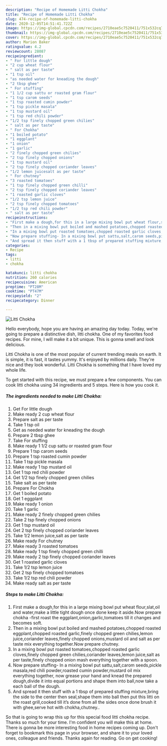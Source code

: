 ```yaml
---
description: "Recipe of Homemade Litti Chokha"
title: "Recipe of Homemade Litti Chokha"
slug: 474-recipe-of-homemade-litti-chokha
date: 2020-12-05T14:51:41.722Z
image: https://img-global.cpcdn.com/recipes/2710eae5c7520411/751x532cq70/litti-chokha-recipe-main-photo.jpg
thumbnail: https://img-global.cpcdn.com/recipes/2710eae5c7520411/751x532cq70/litti-chokha-recipe-main-photo.jpg
cover: https://img-global.cpcdn.com/recipes/2710eae5c7520411/751x532cq70/litti-chokha-recipe-main-photo.jpg
author: Marion Baker
ratingvalue: 4.2
reviewcount: 28087
recipeingredient:
- " For little dough"
- "2 cup wheat flour"
- " salt as per taste"
- "1 tsp oil"
- "as needed water for kneading the dough"
- "2 tbsp ghee"
- " For stuffing"
- "1 1/2 cup sattu or roasted gram flour"
- "1 tsp carom seeds"
- "1 tsp roasted cumin powder"
- "1 tsp pickle masala"
- "1 tsp mustard oil"
- "1 tsp red chili powder"
- "1/2 tsp finely chopped green chilies"
- " salt as per taste"
- " For Chokha"
- "1 boiled potato"
- "1 eggplant"
- "1 onion"
- "1 garlic"
- "2 finely chopped green chilies"
- "2 tsp finely chopped onions"
- "1 tsp mustard oil"
- "2 tsp finely chopped coriander leaves"
- "1/2 lemon juicesalt as per taste"
- " For chutney"
- "3 roasted tomatoes"
- "1 tsp finely chopped green chilli"
- "2 tsp finely chopped coriander leaves"
- "1 roasted garlic cloves"
- "1/2 tsp lemon juice"
- "2 tsp finely chopped tomatoes"
- "1/2 tsp red chili powder"
- " salt as per taste"
recipeinstructions:
- "First make a dough,for this in a large mixing bowl put wheat flour,slat,oil and water,make a little tight dough once done keep it aside.Now prepare chokha -first roast the eggplant,onion,garlic,tomatoes till it changes and becomes soft."
- "Then in a mixing bowl put boiled and mashed potatoes,chopped roasted eggplant,chopped roasted garlic,finely chopped green chilies,lemon juice,coriander leaves,finely chopped onions,mustard oil and salt as per taste mix everything together.Now prepare chutney."
- "In a mixing bowl put roasted tomatoes,chopped roasted garlic cloves,finely chopped green chilies,coriander leaves,lemon juice,salt as per taste,finely chopped onion mash everything together with a spoon."
- "Now prepare stuffing- In a mixing bowl put sattu,salt,carom seeds,pickle masala,red chili powder,roasted cumin powder,mustard oil mix everything together, now grease your hand and knead the prepared dough,divide it into equal portions and shape them into ball,now take a each ball of the dough."
- "And spread it then stuff with a 1 tbsp of prepared stuffing mixture,bring the side to the center then seal,shape them into ball then put this litti on the roast grill,cooked till it’s done from all the sides once done brush it with ghee,serve hot with chokha,chutney.."
categories:
- Recipe
tags:
- litti
- chokha

katakunci: litti chokha 
nutrition: 260 calories
recipecuisine: American
preptime: "PT28M"
cooktime: "PT47M"
recipeyield: "2"
recipecategory: Dinner

---
```



![Litti Chokha](https://img-global.cpcdn.com/recipes/2710eae5c7520411/751x532cq70/litti-chokha-recipe-main-photo.jpg)

Hello everybody, hope you are having an amazing day today. Today, we're going to prepare a distinctive dish, litti chokha. One of my favorites food recipes. For mine, I will make it a bit unique. This is gonna smell and look delicious.

Litti Chokha is one of the most popular of current trending meals on earth. It is simple, it is fast, it tastes yummy. It's enjoyed by millions daily. They're nice and they look wonderful. Litti Chokha is something that I have loved my whole life.




To get started with this recipe, we must prepare a few components. You can cook litti chokha using 34 ingredients and 5 steps. Here is how you cook it.

<!--inarticleads1-->

##### The ingredients needed to make Litti Chokha:

1. Get  For little dough
1. Make ready 2 cup wheat flour
1. Prepare  salt as per taste
1. Take 1 tsp oil
1. Get as needed water for kneading the dough
1. Prepare 2 tbsp ghee
1. Take  For stuffing
1. Make ready 1 1/2 cup sattu or roasted gram flour
1. Prepare 1 tsp carom seeds
1. Prepare 1 tsp roasted cumin powder
1. Take 1 tsp pickle masala
1. Make ready 1 tsp mustard oil
1. Get 1 tsp red chili powder
1. Get 1/2 tsp finely chopped green chilies
1. Take  salt as per taste
1. Prepare  For Chokha
1. Get 1 boiled potato
1. Get 1 eggplant
1. Make ready 1 onion
1. Take 1 garlic
1. Make ready 2 finely chopped green chilies
1. Take 2 tsp finely chopped onions
1. Get 1 tsp mustard oil
1. Get 2 tsp finely chopped coriander leaves
1. Take 1/2 lemon juice,salt as per taste
1. Make ready  For chutney
1. Make ready 3 roasted tomatoes
1. Make ready 1 tsp finely chopped green chilli
1. Make ready 2 tsp finely chopped coriander leaves
1. Get 1 roasted garlic cloves
1. Take 1/2 tsp lemon juice
1. Get 2 tsp finely chopped tomatoes
1. Take 1/2 tsp red chili powder
1. Make ready  salt as per taste




<!--inarticleads2-->

##### Steps to make Litti Chokha:

1. First make a dough,for this in a large mixing bowl put wheat flour,slat,oil and water,make a little tight dough once done keep it aside.Now prepare chokha -first roast the eggplant,onion,garlic,tomatoes till it changes and becomes soft.
1. Then in a mixing bowl put boiled and mashed potatoes,chopped roasted eggplant,chopped roasted garlic,finely chopped green chilies,lemon juice,coriander leaves,finely chopped onions,mustard oil and salt as per taste mix everything together.Now prepare chutney.
1. In a mixing bowl put roasted tomatoes,chopped roasted garlic cloves,finely chopped green chilies,coriander leaves,lemon juice,salt as per taste,finely chopped onion mash everything together with a spoon.
1. Now prepare stuffing- In a mixing bowl put sattu,salt,carom seeds,pickle masala,red chili powder,roasted cumin powder,mustard oil mix everything together, now grease your hand and knead the prepared dough,divide it into equal portions and shape them into ball,now take a each ball of the dough.
1. And spread it then stuff with a 1 tbsp of prepared stuffing mixture,bring the side to the center then seal,shape them into ball then put this litti on the roast grill,cooked till it’s done from all the sides once done brush it with ghee,serve hot with chokha,chutney..




So that is going to wrap this up for this special food litti chokha recipe. Thanks so much for your time. I'm confident you will make this at home. There is gonna be more interesting food in home recipes coming up. Don't forget to bookmark this page in your browser, and share it to your loved ones, colleague and friends. Thanks again for reading. Go on get cooking!
